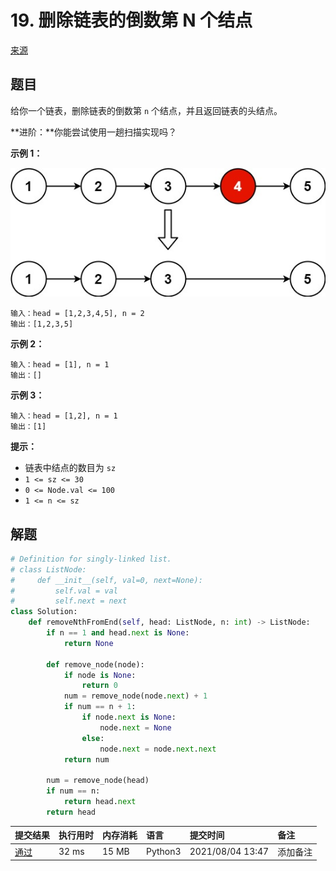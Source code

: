 # 19. 删除链表的倒数第 N 个结点

[来源](https://leetcode-cn.com/problems/remove-nth-node-from-end-of-list/)

## 题目

给你一个链表，删除链表的倒数第 `n` 个结点，并且返回链表的头结点。

**进阶：**你能尝试使用一趟扫描实现吗？

**示例 1：**

![](images/remove_ex1.jpg)

```
输入：head = [1,2,3,4,5], n = 2
输出：[1,2,3,5]
```

**示例 2：**

```
输入：head = [1], n = 1
输出：[]
```

**示例 3：**

```
输入：head = [1,2], n = 1
输出：[1]
```

**提示：**

- 链表中结点的数目为 `sz`
- `1 <= sz <= 30`
- `0 <= Node.val <= 100`
- `1 <= n <= sz`

## 解题

```python
# Definition for singly-linked list.
# class ListNode:
#     def __init__(self, val=0, next=None):
#         self.val = val
#         self.next = next
class Solution:
    def removeNthFromEnd(self, head: ListNode, n: int) -> ListNode:
        if n == 1 and head.next is None:
            return None

        def remove_node(node):
            if node is None:
                return 0
            num = remove_node(node.next) + 1
            if num == n + 1:
                if node.next is None:
                    node.next = None
                else:
                    node.next = node.next.next
            return num
        
        num = remove_node(head)
        if num == n:
            return head.next
        return head
```

| 提交结果                                                     | 执行用时 | 内存消耗 | 语言    | 提交时间         | 备注     |
| :----------------------------------------------------------- | :------- | :------- | :------ | :--------------- | :------- |
| [通过](https://leetcode-cn.com/submissions/detail/203077186/) | 32 ms    | 15 MB    | Python3 | 2021/08/04 13:47 | 添加备注 |